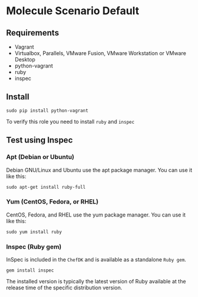 # Molecule Scenario Default

## Requirements
* Vagrant
* Virtualbox, Parallels, VMware Fusion, VMware Workstation or VMware Desktop
* python-vagrant
* ruby
* inspec

## Install
```shell
sudo pip install python-vagrant
```

To verify this role you need to install `ruby` and `inspec`

## Test using Inspec
### Apt (Debian or Ubuntu)
Debian GNU/Linux and Ubuntu use the apt package manager. You can use it like this:

```shell
sudo apt-get install ruby-full
```

### Yum (CentOS, Fedora, or RHEL)
CentOS, Fedora, and RHEL use the yum package manager. You can use it like this:

```shell
sudo yum install ruby
```

### Inspec (Ruby gem)
InSpec is included in the `ChefDK` and is available as a standalone `Ruby gem`.

```shell
gem install inspec
```

The installed version is typically the latest version of Ruby available at the release time of the specific distribution version.
